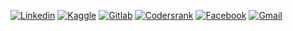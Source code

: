 [![Linkedin](https://img.shields.io/badge/LINKEDIN-blue?style=for-the-badge&logo=linkedin)](https://m.me/ok.tata.good.bye.gaya)
[![Kaggle](https://img.shields.io/badge/KAGGLE-turquoise?style=for-the-badge&logo=kaggle)](https://m.me/ok.tata.good.bye.gaya)
[![Gitlab](https://img.shields.io/badge/GITLAB-red?style=for-the-badge&logo=gitlab)](https://m.me/ok.tata.good.bye.gaya)
[![Codersrank](https://img.shields.io/badge/CODERSRANK-gray?style=for-the-badge&logo=codersrank)](https://m.me/ok.tata.good.bye.gaya)
[![Facebook](https://img.shields.io/badge/FACEBOOK-blue?style=for-the-badge&logo=facebook)](https://m.me/ok.tata.good.bye.gaya)
[![Gmail](https://img.shields.io/badge/EMAIL-red?style=for-the-badge&logo=gmail)](https://m.me/ok.tata.good.bye.gaya)
